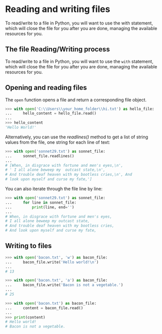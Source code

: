 # Reading and writing files

To read/write to a file in Python, you will want to use the with statement, which will close the file for you after you are done, managing the available resources for you.

## The file Reading/Writing process

To read/write to a file in Python, you will want to use the `with`
statement, which will close the file for you after you are done, managing the available resources for you.

## Opening and reading files

The `open` function opens a file and return a corresponding file object.

```python
>>> with open('C:\\Users\\your_home_folder\\hi.txt') as hello_file:
...     hello_content = hello_file.read()
...
>>> hello_content
'Hello World!'
```

Alternatively, you can use the _readlines()_ method to get a list of string values from the file, one string for each line of text:

```python
>>> with open('sonnet29.txt') as sonnet_file:
...     sonnet_file.readlines()
...
# [When, in disgrace with fortune and men's eyes,\n',
# ' I all alone beweep my  outcast state,\n',
# And trouble deaf heaven with my bootless cries,\n', And
# look upon myself and curse my fate,']
```

You can also iterate through the file line by line:

```python
>>> with open('sonnet29.txt') as sonnet_file:
...     for line in sonnet_file:
...         print(line, end='')
...
# When, in disgrace with fortune and men's eyes,
# I all alone beweep my outcast state,
# And trouble deaf heaven with my bootless cries,
# And look upon myself and curse my fate,
```

## Writing to files

```python
>>> with open('bacon.txt', 'w') as bacon_file:
...     bacon_file.write('Hello world!\n')
...
# 13

>>> with open('bacon.txt', 'a') as bacon_file:
...     bacon_file.write('Bacon is not a vegetable.')
...
# 25

>>> with open('bacon.txt') as bacon_file:
...     content = bacon_file.read()
...
>>> print(content)
# Hello world!
# Bacon is not a vegetable.
```
